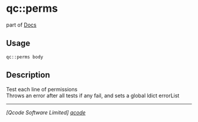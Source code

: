 qc::perms
=========

part of [Docs](.)

Usage
-----
`qc::perms body`

Description
-----------
Test each line of permissions<br/>Throws an error after all tests if any fail, and sets a global ldict errorList

----------------------------------
*[Qcode Software Limited] [qcode]*

[qcode]: www.qcode.co.uk "Qcode Software"